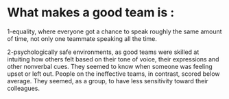 # What makes  a good team is :

1-equality, where everyone got a chance to speak roughly the same amount of time, not only one teammate speaking all the time.

2-psychologically safe environments, as good teams were skilled at intuiting how others felt based on their tone of voice, their expressions and other nonverbal cues. They seemed to know when someone was feeling upset or left out. People on the ineffective teams, in contrast, scored below average. They seemed, as a group, to have less sensitivity toward their colleagues.

 